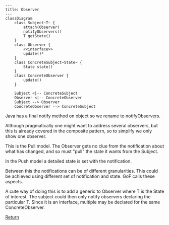 ```mermaid
---
title: Observer
---
classDiagram
    class Subject~T~ {
        attach(Observer)
        notifyObservers()
        T getState()
    }
    class Observer {
        <<interface>>
        update()*
    }
    class ConcreteSubject~State~ {
        State state()
    }
    class ConcreteObserver {
        update()
    }

    Subject <|-- ConcreteSubject
    Observer <|-- ConcreteObserver
    Subject --> Observer
    ConcreteObserver --> ConcreteSubject
```

Java has a final notify method on object so we rename to notifyObservers.

Although pragmatically one might want to address several observers, but this is
already covered in the composite pattern, so to simplify we only show one
observer.

This is the Pull model. The Observer gets no clue from the notification about
what has changed, and so must "pull" the state it wants from the Subject.

In the Push model a detailed state is set with the notification.

Between this the notifications can be of different granularities. This could be 
achieved using different set of notification and state. GoF calls these aspects.

A cute way of doing this is to add a generic to Observer<T> where T is the State
of interest. The subject could then only notify observers declaring the 
particular T. Since it is an interface, multiple may be declared for the same
ConcreteObserver.

[Return](../../../../../../../../README.md)